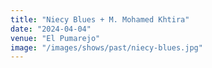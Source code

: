 ```yaml
---
title: "Niecy Blues + M. Mohamed Khtira"
date: "2024-04-04"
venue: "El Pumarejo"
image: "/images/shows/past/niecy-blues.jpg"
---
```



